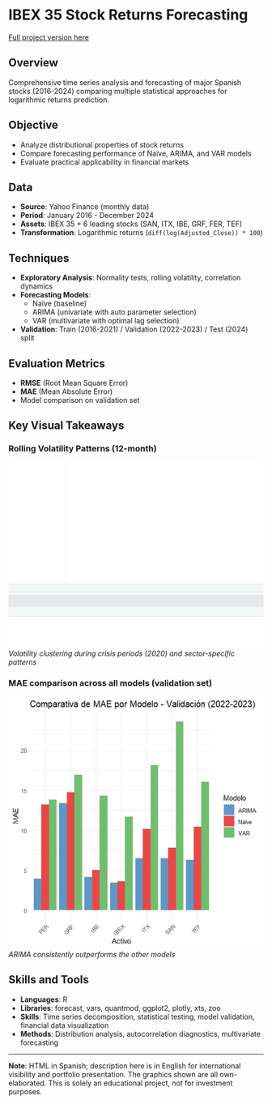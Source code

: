# IBEX 35 Stock Returns Forecasting

[Full project version here](https://ygs1629.github.io/Time-Series-Forecasting-of-IBEX-35-Stocks/)

## Overview
Comprehensive time series analysis and forecasting of major Spanish stocks (2016-2024) comparing multiple statistical approaches for logarithmic returns prediction.

## Objective
- Analyze distributional properties of stock returns
- Compare forecasting performance of Naïve, ARIMA, and VAR models
- Evaluate practical applicability in financial markets

## Data
- **Source**: Yahoo Finance (monthly data)
- **Period**: January 2016 - December 2024
- **Assets**: IBEX 35 + 6 leading stocks (SAN, ITX, IBE, GRF, FER, TEF)
- **Transformation**: Logarithmic returns (`diff(log(Adjusted_Close)) * 100`)

## Techniques
- **Exploratory Analysis**: Normality tests, rolling volatility, correlation dynamics
- **Forecasting Models**: 
  - Naïve (baseline)
  - ARIMA (univariate with auto parameter selection)
  - VAR (multivariate with optimal lag selection)
- **Validation**: Train (2016-2021) / Validation (2022-2023) / Test (2024) split

## Evaluation Metrics
- **RMSE** (Root Mean Square Error)
- **MAE** (Mean Absolute Error)
- Model comparison on validation set

## Key Visual Takeaways

### Rolling Volatility Patterns (12-month)
![Volatility](images/rolling_volatility.png)
*Volatility clustering during crisis periods (2020) and sector-specific patterns*

### MAE comparison across all models (validation set)
![MAE Validation](images/MAE_comparison_across_models_validation_set.jpeg)
*ARIMA consistently outperforms the other models*


## Skills and Tools
- **Languages**: R
- **Libraries**: forecast, vars, quantmod, ggplot2, plotly, xts, zoo
- **Skills**: Time series decomposition, statistical testing, model validation, financial data visualization
- **Methods**: Distribution analysis, autocorrelation diagnostics, multivariate forecasting

---
**Note**: HTML in Spanish; description here is in English for international visibility and portfolio presentation. The graphics shown are all own-elaborated. This is solely an educational project, not for investment purposes.
